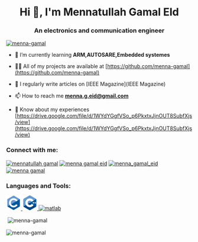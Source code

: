 <h1 align="center">Hi 👋, I'm Mennatullah Gamal EId</h1>
<h3 align="center">An electronics and communication engineer</h3>

<p align="left"> <a href="https://github.com/ryo-ma/github-profile-trophy"><img src="https://github-profile-trophy.vercel.app/?username=menna-gamal" alt="menna-gamal" /></a> </p>

- 🌱 I’m currently learning **ARM,AUTOSARE,Embedded systemes**

- 👨‍💻 All of my projects are available at [https://github.com/menna-gamal](https://github.com/menna-gamal)

- 📝 I regularly write articles on [IEEE Magazine](IEEE Magazine)

- 📫 How to reach me **menna.g.eid@gmail.com**

- 📄 Know about my experiences [https://drive.google.com/file/d/1WYdYGgfVSo_p6PkxtxJjnOUT8SubfXjs/view](https://drive.google.com/file/d/1WYdYGgfVSo_p6PkxtxJjnOUT8SubfXjs/view)

<h3 align="left">Connect with me:</h3>
<p align="left">
<a href="https://linkedin.com/in/mennatullah gamal" target="blank"><img align="center" src="https://raw.githubusercontent.com/rahuldkjain/github-profile-readme-generator/master/src/images/icons/Social/linked-in-alt.svg" alt="mennatullah gamal" height="30" width="40" /></a>
<a href="https://fb.com/menna gamal eid" target="blank"><img align="center" src="https://raw.githubusercontent.com/rahuldkjain/github-profile-readme-generator/master/src/images/icons/Social/facebook.svg" alt="menna gamal eid" height="30" width="40" /></a>
<a href="https://instagram.com/menna_gamal_eid" target="blank"><img align="center" src="https://raw.githubusercontent.com/rahuldkjain/github-profile-readme-generator/master/src/images/icons/Social/instagram.svg" alt="menna_gamal_eid" height="30" width="40" /></a>
<a href="https://www.youtube.com/c/menna gamal" target="blank"><img align="center" src="https://raw.githubusercontent.com/rahuldkjain/github-profile-readme-generator/master/src/images/icons/Social/youtube.svg" alt="menna gamal" height="30" width="40" /></a>
</p>

<h3 align="left">Languages and Tools:</h3>
<p align="left"> <a href="https://www.cprogramming.com/" target="_blank" rel="noreferrer"> <img src="https://raw.githubusercontent.com/devicons/devicon/master/icons/c/c-original.svg" alt="c" width="40" height="40"/> </a> <a href="https://www.w3schools.com/cpp/" target="_blank" rel="noreferrer"> <img src="https://raw.githubusercontent.com/devicons/devicon/master/icons/cplusplus/cplusplus-original.svg" alt="cplusplus" width="40" height="40"/> </a> <a href="https://www.mathworks.com/" target="_blank" rel="noreferrer"> <img src="https://upload.wikimedia.org/wikipedia/commons/2/21/Matlab_Logo.png" alt="matlab" width="40" height="40"/> </a> </p>

<p>&nbsp;<img align="center" src="https://github-readme-stats.vercel.app/api?username=menna-gamal&show_icons=true&locale=en" alt="menna-gamal" /></p>

<p><img align="center" src="https://github-readme-streak-stats.herokuapp.com/?user=menna-gamal&" alt="menna-gamal" /></p>


